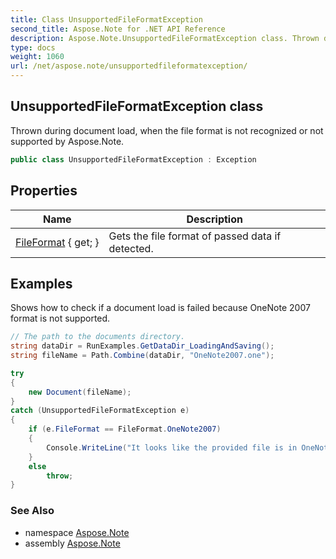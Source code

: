```yaml
---
title: Class UnsupportedFileFormatException
second_title: Aspose.Note for .NET API Reference
description: Aspose.Note.UnsupportedFileFormatException class. Thrown during document load when the file format is not recognized or not supported by Aspose.Note
type: docs
weight: 1060
url: /net/aspose.note/unsupportedfileformatexception/
---
```

## UnsupportedFileFormatException class

Thrown during document load, when the file format is not recognized or not supported by Aspose.Note.

```csharp
public class UnsupportedFileFormatException : Exception
```

## Properties

| Name | Description |
| --- | --- |
| [FileFormat](../../aspose.note/unsupportedfileformatexception/fileformat/) { get; } | Gets the file format of passed data if detected. |

## Examples

Shows how to check if a document load is failed because OneNote 2007 format is not supported.

```csharp
// The path to the documents directory.
string dataDir = RunExamples.GetDataDir_LoadingAndSaving();
string fileName = Path.Combine(dataDir, "OneNote2007.one");

try
{
    new Document(fileName);
}
catch (UnsupportedFileFormatException e)
{
    if (e.FileFormat == FileFormat.OneNote2007)
    {
        Console.WriteLine("It looks like the provided file is in OneNote 2007 format that is not supported.");
    }
    else
        throw;
}
```

### See Also

* namespace [Aspose.Note](../../aspose.note/)
* assembly [Aspose.Note](../../)


